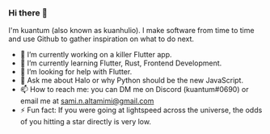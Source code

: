 ### Hi there 👋

I'm kuantum (also known as kuanhulio). I make software from time to time and use Github to gather inspiration on what to do next.

- 🔭 I’m currently working on a killer Flutter app.
- 🌱 I’m currently learning Flutter, Rust, Frontend Development.
- 🤔 I’m looking for help with Flutter.
- 💬 Ask me about Halo or why Python should be the new JavaScript.
- 📫 How to reach me: you can DM me on Discord (kuantum#0690) or email me at sami.n.altamimi@gmail.com   
- ⚡ Fun fact: If you were going at lightspeed across the universe, the odds of you hitting a star directly is very low.
